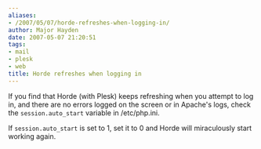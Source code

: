 ```yaml
---
aliases:
- /2007/05/07/horde-refreshes-when-logging-in/
author: Major Hayden
date: 2007-05-07 21:20:51
tags:
- mail
- plesk
- web
title: Horde refreshes when logging in
---
```


If you find that Horde (with Plesk) keeps refreshing when you attempt to log in, and there are no errors logged on the screen or in Apache's logs, check the `session.auto_start` variable in /etc/php.ini.

If `session.auto_start` is set to 1, set it to 0 and Horde will miraculously start working again.